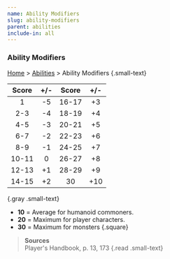 ```yaml
---
name: Ability Modifiers
slug: ability-modifiers
parent: abilities
include-in: all
---
```

### Ability Modifiers
[Home](home) > [Abilities](abilities) > Ability Modifiers {.small-text}

| Score |+/- | Score |+/- |
|:-----:|:--:|:-----:|:--:|
|   1   | -5 | 16-17 | +3 |
|  2-3  | -4 | 18-19 | +4 |
|  4-5  | -3 | 20-21 | +5 |
|  6-7  | -2 | 22-23 | +6 |
|  8-9  | -1 | 24-25 | +7 |
| 10-11 |  0 | 26-27 | +8 |
| 12-13 | +1 | 28-29 | +9 |
| 14-15 | +2 |   30  | +10|
{.gray .small-text}

- **10** = Average for humanoid commoners.
- **20** = Maximum for player characters.
- **30** = Maximum for monsters
{.square}

> **Sources** <br/>
> Player's Handbook, p. 13, 173
{.read .small-text}